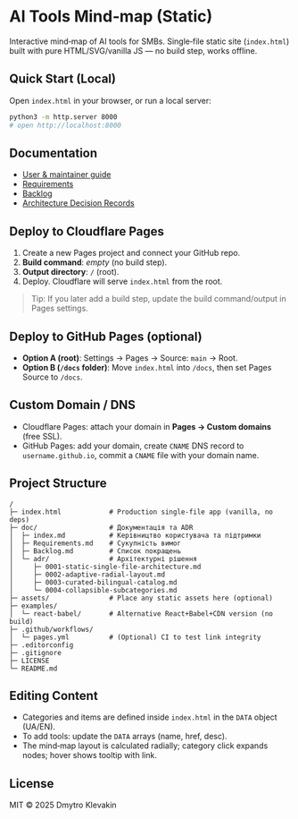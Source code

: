 # AI Tools Mind‑map (Static)

Interactive mind‑map of AI tools for SMBs. Single‑file static site (`index.html`) built with pure HTML/SVG/vanilla JS — no build step, works offline.

## Quick Start (Local)

Open `index.html` in your browser, or run a local server:
```bash
python3 -m http.server 8000
# open http://localhost:8000
```

## Documentation

- [User & maintainer guide](doc/index.md)
- [Requirements](doc/Requirements.md)
- [Backlog](doc/Backlog.md)
- [Architecture Decision Records](doc/adr)

## Deploy to **Cloudflare Pages**

1. Create a new Pages project and connect your GitHub repo.
2. **Build command**: _empty_ (no build step).  
3. **Output directory**: `/` (root).  
4. Deploy. Cloudflare will serve `index.html` from the root.

> Tip: If you later add a build step, update the build command/output in Pages settings.

## Deploy to **GitHub Pages** (optional)

- **Option A (root)**: Settings → Pages → Source: `main` → Root.  
- **Option B (`/docs` folder)**: Move `index.html` into `/docs`, then set Pages Source to `/docs`.

## Custom Domain / DNS

- Cloudflare Pages: attach your domain in **Pages → Custom domains** (free SSL).  
- GitHub Pages: add your domain, create `CNAME` DNS record to `username.github.io`, commit a `CNAME` file with your domain name.

## Project Structure

```
/
├─ index.html            # Production single-file app (vanilla, no deps)
├─ doc/                  # Документація та ADR
│  ├─ index.md           # Керівництво користувача та підтримки
│  ├─ Requirements.md    # Сукупність вимог
│  ├─ Backlog.md         # Список покращень
│  └─ adr/               # Архітектурні рішення
│     ├─ 0001-static-single-file-architecture.md
│     ├─ 0002-adaptive-radial-layout.md
│     ├─ 0003-curated-bilingual-catalog.md
│     └─ 0004-collapsible-subcategories.md
├─ assets/               # Place any static assets here (optional)
├─ examples/
│  └─ react-babel/       # Alternative React+Babel+CDN version (no build)
├─ .github/workflows/
│  └─ pages.yml          # (Optional) CI to test link integrity
├─ .editorconfig
├─ .gitignore
├─ LICENSE
└─ README.md
```

## Editing Content

- Categories and items are defined inside `index.html` in the `DATA` object (UA/EN).  
- To add tools: update the `DATA` arrays (name, href, desc).  
- The mind‑map layout is calculated radially; category click expands nodes; hover shows tooltip with link.

## License

MIT © 2025 Dmytro Klevakin
